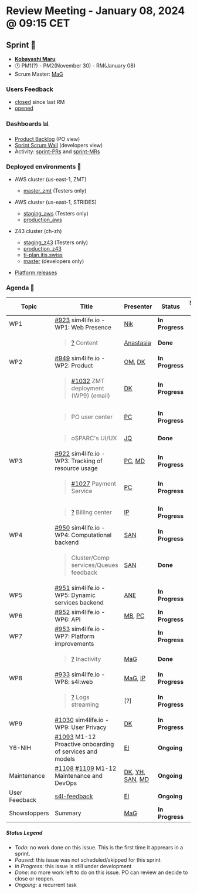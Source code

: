 # Review Meeting - January 08, 2024 @ 09:15 CET

## Sprint 🏃
- [**Kobayashi Maru**](20231130_Kobayashi_Maru.md)
- 🕐 PM1(?) - PM2(November 30) - RM(January 08)
- Scrum Master: [MaG]

### Users Feedback

- [closed](https://github.com/issues?q=is%3Aissue+user%3AITISFoundation+archived%3Afalse+is%3Aclosed+label%3AFeedback+closed%3A%3E2023-11-01+) since last RM
- [opened](https://github.com/ITISFoundation/osparc-issues/issues?q=is%3Aissue+is%3Aopen+sort%3Areactions)

### Dashboards 📊

- [Product Backlog](https://github.com/orgs/ITISFoundation/projects/13) (PO view)
- [Sprint Scrum Wall](https://github.com/orgs/ITISFoundation/projects/9) (developers view)
- Activity: [sprint-PRs](https://github.com/ITISFoundation/osparc-simcore/milestone/70?closed=1) and [sprint-MRs](https://git.speag.com/groups/oSparc/-/merge_requests)

### Deployed environments 🚀

- AWS cluster (us-east-1, ZMT)
  - [master_zmt](https://sim4life.io) (Testers only)
- AWS cluster (us-east-1, STRIDES)
  - [staging_aws](https://staging.osparc.io) (Testers only)
  - [production_aws](https://osparc.io)
- Z43 cluster (ch-zh)
  - [staging_z43](http://osparc-staging.speag.com) (Testers only)
  - [production_z43](http://osparc.speag.com)
  - [ti-plan.itis.swiss](http://ti-plan.itis.swiss)
  - [master](https://osparc-master.speag.com) (developers only)

- [Platform releases](https://github.com/ITISFoundation/osparc-simcore/releases)


### Agenda 📝

|Topic|Title|Presenter|Status| Start-Time| Duration |
|--|--|--|--|--|--|
|WP1|[#923] sim4life.io - WP1: Web Presence|[Nik]|**In Progress**| | |
||<blockquote>[?]() Content</blockquote>|[Anastasia]()|**Done**| | |
|WP2|[#949] sim4life.io - WP2: Product|[OM], [DK]|**In Progress**| | |
||<blockquote>[#1032] ZMT deployment (WP9) (email)</blockquote>|[DK]|**In Progress**| | |
||<blockquote> PO user center </blockquote>|[PC]|**In Progress**| | |
||<blockquote> oSPARC's UI/UX </blockquote>|[JQ]|**Done**| |Big show|
|WP3|[#922] sim4life.io - WP3: Tracking of resource usage|[PC], [MD]|**In Progress**| | 10' |
||<blockquote>[#1027] Payment Service</blockquote>|[PC]|**In Progress**| | |
||<blockquote>[?]() Billing center</blockquote>|[IP]|**In Progress**| |5'|
|WP4|[#950] sim4life.io - WP4: Computational backend|[SAN]|**In Progress**| | |
||<blockquote> Cluster/Comp services/Queues feedback </blockquote>|[SAN]|**Done**| | |
|WP5|[#951] sim4life.io - WP5: Dynamic services backend|[ANE]|**In Progress**| | 5' |
|WP6|[#952] sim4life.io - WP6: API| [MB], [PC]|**In Progress**| | 1' |
|WP7|[#953] sim4life.io - WP7: Platform improvements| |**In Progress**| | |
||<blockquote> [?]() Inactivity </blockquote>|[MaG]|**Done**| | |
|WP8|[#933] sim4life.io - WP8: s4l:web|[MaG], [IP]|**In Progress**| | |
||<blockquote> [?]() Logs streaming </blockquote>|[?]|**In Progress**| | |
|WP9|[#1030] sim4life.io - WP9: User Privacy|[DK]|**In Progress**| | |
|Y6-NIH|[#1093] M1-12 Proactive onboarding of services and models|[EI]|**Ongoing**| | 5' |
|Maintenance|[#1108] [#1109] M1-12 Maintenance and DevOps| [DK], [YH], [SAN], [MD] |**Ongoing**| | |
|User Feedback| [s4l-feedback] | [EI] |**Ongoing**| | 5'|
|Showstoppers| Summary |[MaG]| **In Progress** | | |


##### Status Legend

- _Todo_: no work done on this issue. This is the first time it apprears in a sprint.
- _Paused_: this issue was not scheduled/skipped for this sprint
- _In Progress_: this issue is still under development
- _Done_: no more work left to do on this issue. PO can review an decide to close or reopen.
- _Ongoing_: a recurrent task

[online]: http://status.osparc.io/
[operational]: https://git.speag.com/oSparc/e2e-testing/-/pipelines
[performant]: https://git.speag.com/oSparc/e2e-portal-testing/-/pipelines


[s4l-feedback]: https://z43.fogbugz.com/f/filters/1437/00-Sim4Life-web-Testing-w-Backlog
[#923]: https://github.com/ITISFoundation/osparc-issues/issues/923
[#949]: https://github.com/ITISFoundation/osparc-issues/issues/949
[#922]: https://github.com/ITISFoundation/osparc-issues/issues/922
[#950]: https://github.com/ITISFoundation/osparc-issues/issues/950
[#885]: https://github.com/ITISFoundation/osparc-issues/issues/885
[#618]: https://github.com/ITISFoundation/osparc-issues/issues/618
[#951]: https://github.com/ITISFoundation/osparc-issues/issues/951
[#638]: https://github.com/ITISFoundation/osparc-issues/issues/638
[#952]: https://github.com/ITISFoundation/osparc-issues/issues/952
[#953]: https://github.com/ITISFoundation/osparc-issues/issues/953
[#979]: https://github.com/ITISFoundation/osparc-issues/issues/979
[#716]: https://github.com/ITISFoundation/osparc-issues/issues/716
[#977]: https://github.com/ITISFoundation/osparc-issues/issues/977
[#980]: https://github.com/ITISFoundation/osparc-issues/issues/980
[#917]: https://github.com/ITISFoundation/osparc-issues/issues/917
[#933]: https://github.com/ITISFoundation/osparc-issues/issues/933
[#931]: https://github.com/ITISFoundation/osparc-issues/issues/931
[#881]: https://github.com/ITISFoundation/osparc-issues/issues/881
[#621]: https://github.com/ITISFoundation/osparc-issues/issues/621
[#885]: https://github.com/ITISFoundation/osparc-issues/issues/885
[#929]: https://github.com/ITISFoundation/osparc-issues/issues/929
[#930]: https://github.com/ITISFoundation/osparc-issues/issues/930
[#831]: https://github.com/ITISFoundation/osparc-issues/issues/831
[#682]: https://github.com/ITISFoundation/osparc-issues/issues/682
[#683]: https://github.com/ITISFoundation/osparc-issues/issues/683
[#767]: https://github.com/ITISFoundation/osparc-issues/issues/767
[#668]: https://github.com/ITISFoundation/osparc-issues/issues/668
[#690]: https://github.com/ITISFoundation/osparc-issues/issues/690
[#692]: https://github.com/ITISFoundation/osparc-issues/issues/692
[#710]: https://github.com/ITISFoundation/osparc-issues/issues/710
[#673]: https://github.com/ITISFoundation/osparc-issues/issues/673
[#681]: https://github.com/ITISFoundation/osparc-issues/issues/681
[#697]: https://github.com/ITISFoundation/osparc-issues/issues/697
[#694]: https://github.com/ITISFoundation/osparc-issues/issues/694
[#711]: https://github.com/ITISFoundation/osparc-issues/issues/711
[#681]: https://github.com/ITISFoundation/osparc-issues/issues/681
[#674]: https://github.com/ITISFoundation/osparc-issues/issues/674
[#675]: https://github.com/ITISFoundation/osparc-issues/issues/675
[#976]: https://github.com/ITISFoundation/osparc-issues/issues/976
[#1000]: https://github.com/ITISFoundation/osparc-issues/issues/1000
[#1027]: https://github.com/ITISFoundation/osparc-issues/issues/1027
[#1030]: https://github.com/ITISFoundation/osparc-issues/issues/1030
[#1031]: https://github.com/ITISFoundation/osparc-issues/issues/1031
[#1032]: https://github.com/ITISFoundation/osparc-issues/issues/1032
[#1073]: https://github.com/ITISFoundation/osparc-issues/issues/1073
[#1074]: https://github.com/ITISFoundation/osparc-issues/issues/1074
[#1093]: https://github.com/ITISFoundation/osparc-issues/issues/1093
[#1099]: https://github.com/ITISFoundation/osparc-issues/issues/1099
[#1108]: https://github.com/ITISFoundation/osparc-issues/issues/1108
[#1109]: https://github.com/ITISFoundation/osparc-issues/issues/1109

[#gl592]: https://git.speag.com/oSparc/osparc-s4l/-/issues/592
[#gl593]: https://git.speag.com/oSparc/osparc-s4l/-/issues/593
[#gl630]: https://git.speag.com/oSparc/osparc-s4l/-/issues/630

[ANE]:https://github.com/GitHK
[BL]:https://github.com/dyollb
[DK]:https://github.com/mrnicegyu11
[EI]:https://github.com/elisabettai
[IP]:https://github.com/ignapas
[MB]:https://github.com/bisgaard-itis
[MD]:https://github.com/matusdrobuliak66
[MaG]:https://github.com/mguidon
[Nik]:https://github.com/drniiken
[OM]:https://github.com/odeimaiz
[PC]:https://github.com/pcrespov
[SAN]:https://github.com/sanderegg
[SB]:https://github.com/sbenkler
[SCA]:https://github.com/SCA-ZMT
[TN]:https://github.com/newton1985
[YH]:https://github.com/YuryHrytsuk
[JQ]:https://github.com/jsaq007
